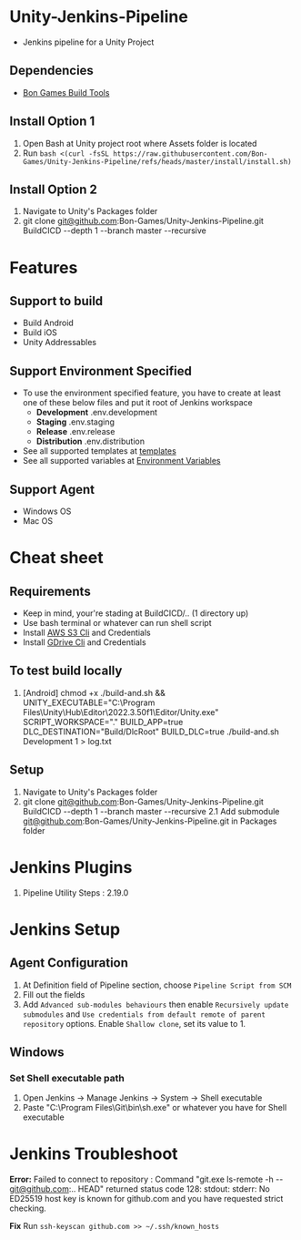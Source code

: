# Unity-Jenkins-Pipeline
- Jenkins pipeline for a Unity Project

## Dependencies
- [Bon Games Build Tools](https://github.com/Bon-Games/Build-Tools)

## Install Option 1
1. Open Bash at Unity project root where Assets folder is located
2. Run `bash <(curl -fsSL https://raw.githubusercontent.com/Bon-Games/Unity-Jenkins-Pipeline/refs/heads/master/install/install.sh)`

## Install Option 2
1. Navigate to Unity's Packages folder
2. git clone git@github.com:Bon-Games/Unity-Jenkins-Pipeline.git BuildCICD --depth 1 --branch master --recursive

# Features
## Support to build
- Build Android
- Build iOS
- Unity Addressables

## Support Environment Specified
- To use the environment specified feature, you have to create at least one of these below files and put it root of Jenkins workspace
  - **Development** .env.development
  - **Staging** .env.staging
  - **Release** .env.release
  - **Distribution** .env.distribution
- See all supported templates at [templates](https://github.com/Bon-Games/Unity-Jenkins-Pipeline/tree/master/templates)
- See all supported variables at [Environment Variables](https://github.com/Bon-Games/Unity-Jenkins-Pipeline/tree/master/docs/EnvironmentVariables.md)

## Support Agent
- Windows OS
- Mac OS

# Cheat sheet
## Requirements
- Keep in mind, your're stading at BuildCICD/.. (1 directory up)
- Use bash terminal or whatever can run shell script
- Install [AWS S3 Cli](https://github.com/aws/aws-cli) and Credentials
- Install [GDrive Cli](https://github.com/glotlabs/gdrive) and Credentials

## To test build locally

1. [Android] chmod +x ./build-and.sh && UNITY_EXECUTABLE="C:\Program Files\Unity\Hub\Editor\2022.3.50f1\Editor/Unity.exe" SCRIPT_WORKSPACE="." BUILD_APP=true DLC_DESTINATION="Build/DlcRoot" BUILD_DLC=true ./build-and.sh Development 1 > log.txt

## Setup
1. Navigate to Unity's Packages folder
2. git clone git@github.com:Bon-Games/Unity-Jenkins-Pipeline.git BuildCICD --depth 1 --branch master --recursive
2.1 Add submodule git@github.com:Bon-Games/Unity-Jenkins-Pipeline.git in Packages folder



# Jenkins Plugins
1. Pipeline Utility Steps : 2.19.0

# Jenkins Setup
## Agent Configuration
1. At Definition field of Pipeline section, choose `Pipeline Script from SCM`
2. Fill out the fields
3. Add `Advanced sub-modules behaviours` then enable `Recursively update submodules` and `Use credentials from default remote of parent repository` options. Enable `Shallow clone`, set its value to 1.

## Windows
### Set Shell executable path
1. Open Jenkins -> Manage Jenkins -> System -> Shell executable
2. Paste "C:\Program Files\Git\bin\sh.exe" or whatever you have for Shell executable


# Jenkins Troubleshoot
**Error:** Failed to connect to repository : Command "git.exe ls-remote -h -- git@github.com:.. HEAD" returned status code 128: stdout: stderr: No ED25519 host key is known for github.com and you have requested strict checking.

**Fix** Run `ssh-keyscan github.com >> ~/.ssh/known_hosts`
